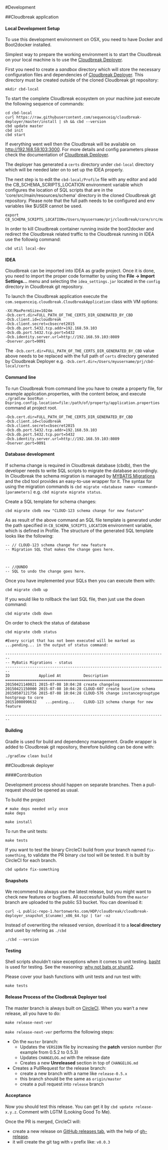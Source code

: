 #Development

##Cloudbreak application

#### Local Development Setup
To use this development environment on OSX, you need to have Docker and Boot2docker installed.

Simplest way to prepare the working environment is to start the Cloudbreak on your local machine is to use the [Cloudbreak Deployer](https://github.com/sequenceiq/cloudbreak-deployer).

First you need to create a _sandbox_ directory which will store the necessary  configuration files and dependencies of [Cloudbreak Deployer](https://github.com/sequenceiq/cloudbreak-deployer). This directory must be created outside of the cloned Cloudbreak git repository:
```
mkdir cbd-local
```

To start the complete Cloudbreak ecosystem on your machine just execute the following sequence of commands:
```
cd cbd-local
curl https://raw.githubusercontent.com/sequenceiq/cloudbreak-deployer/master/install | sh && cbd --version
cbd update master
cbd init
cbd start
```
If everything went well then the Cloudbreak will be available on http://192.168.59.103:3000. For more details and config parameters please check the documentation of [Cloudbreak Deployer](https://github.com/sequenceiq/cloudbreak-deployer).

The deployer has generated a `certs` directory under `cbd-local` directory which will be needed later on to set up the IDEA properly.

The next step is to edit the `cbd-local/Profile` file with any editor and add the CB_SCHEMA_SCRIPTS_LOCATION environment variable which configures the location of SQL scripts that are in the 'core/src/main/resources/schema' directory in the cloned Cloudbreak git repository. Please note that the full path needs to be configured and env variables like $USER cannot be used.

```
export CB_SCHEMA_SCRIPTS_LOCATION=/Users/myusername/prj/cloudbreak/core/src/main/resources/schema
```

In order to kill Cloudbreak container running inside the boot2docker and redirect the Cloudbreak related traffic to the Cloudbreak running in IDEA use the followig command:

```
cbd util local-dev
```

#### IDEA

Cloudbreak can be imported into IDEA as gradle project. Once it is done, you need to import the proper code formatter by using the __File -> Import Settings...__ menu and selecting the `idea_settings.jar` located in the `config` directory in Cloudbreak git repository.

To launch the Cloudbreak application execute the `com.sequenceiq.cloudbreak.CloudbreakApplication` class with VM options:
```
-XX:MaxPermSize=1024m
-Dcb.cert.dir=FULL_PATH_OF_THE_CERTS_DIR_GENERATED_BY_CBD
-Dcb.client.id=cloudbreak
-Dcb.client.secret=cbsecret2015
-Dcb.db.port.5432.tcp.addr=192.168.59.103
-Dcb.db.port.5432.tcp.port=5432
-Dcb.identity.server.url=http://192.168.59.103:8089
-Dserver.port=9091
```

The `-Dcb.cert.dir=FULL_PATH_OF_THE_CERTS_DIR_GENERATED_BY_CBD` value above needs to be replaced with the full path of `certs` directory generated by Cloudbreak Deployer e.g. `-Dcb.cert.dir=/Users/myusername/prj/cbd-local/certs`

#### Command line

To run Cloudbreak from command line you have to create a property file, for example application.properties, with the content below, and execute `./gradlew bootRun -Dspring.config.location=file:/path/of/property/application.properties` command at project root.
```
-Dcb.cert.dir=FULL_PATH_OF_THE_CERTS_DIR_GENERATED_BY_CBD
-Dcb.client.id=cloudbreak
-Dcb.client.secret=cbsecret2015
-Dcb.db.port.5432.tcp.addr=192.168.59.103
-Dcb.db.port.5432.tcp.port=5432
-Dcb.identity.server.url=http://192.168.59.103:8089
-Dserver.port=9091
```

#### Database development

If schema change is required in Cloudbreak database (cbdb), then the developer needs to write SQL scripts to migrate the database accordingly. In Cloudbreak the schema migration is managed by [MYBATIS Migrations](https://github.com/mybatis/migrations) and the cbd tool provides an easy-to-use wrapper for it. The syntax for using the migration commands is `cbd migrate <database name> <command> [parameters]` e.g. `cbd migrate migrate status`.

Create a SQL template for schema changes:
```
cbd migrate cbdb new "CLOUD-123 schema change for new feature"
```
As as result of the above command an SQL file template is generated under the path specified in `CB_SCHEMA_SCRIPTS_LOCATION` environment variable, which is defined in Profile. The structure of the generated SQL template looks like the following:
```
-- // CLOUD-123 schema change for new feature
-- Migration SQL that makes the change goes here.



-- //@UNDO
-- SQL to undo the change goes here.
```
Once you have implemented your SQLs then you can execute them with:
```
cbd migrate cbdb up
```
If you would like to rollback the last SQL file, then just use the down command:
```
cbd migrate cbdb down
```
On order to check the status of database
```
cbd migrate cbdb status

#Every script that has not been executed will be marked as ...pending... in the output of status command:

------------------------------------------------------------------------
-- MyBatis Migrations - status
------------------------------------------------------------------------
ID             Applied At          Description
================================================================================
20150421140021 2015-07-08 10:04:28 create changelog
20150421150000 2015-07-08 10:04:28 CLOUD-607 create baseline schema
20150507121756 2015-07-08 10:04:28 CLOUD-576 change instancegrouptype hostgroup to core
20151008090632    ...pending...    CLOUD-123 schema change for new feature

------------------------------------------------------------------------
```

#### Building

Gradle is used for build and dependency management. Gradle wrapper is added to Cloudbreak git repository, therefore building can be done with:
```
./gradlew clean build
```

##Cloudbreak deployer

####Contribution

Development process should happen on separate branches. Then a pull-request should be opened as usual.

To build the project
```
# make deps needed only once
make deps

make install
```

To run the unit tests:

```
make tests
```

If you want to test the binary CircleCI build from your branch named `fix-something`, to validate the PR binary `cbd` tool will be tested. It is built by CircleCI for each branch.

```
cbd update fix-something
```

#### Snapshots

We recommend to always use the latest release, but you might want to check new features or bugfixes.
All successful builds from the `master` branch are uploaded to the public S3 bucket. You can download it:

```
curl -L public-repo-1.hortonworks.com/HDP/cloudbreak/cloudbreak-deployer_snapshot_$(uname)_x86_64.tgz | tar -xz
```

Instead of overwriting the released version, download it to a **local directory** and useit by refering as `./cbd`

```
./cbd --version
```

#### Testing

Shell scripts shouldn’t raise exceptions when it comes to unit testing. [basht](https://github.com/progrium/basht) is
 used for testing. See the reasoning: [why not bats or shunit2](https://github.com/progrium/basht#why-not-bats-or-shunit2).

Please cover your bash functions with unit tests and run test with:

```
make tests
```

#### Release Process of the Clodbreak Deployer tool

The master branch is always built on [CircleCI](https://circleci.com/gh/sequenceiq/cloudbreak-deployer).
When you wan’t a new release, all you have to do:

```
make release-next-ver
```

`make release-next-ver` performs the following steps:

 * On the `master` branch:
    * Updates the `VERSION` file by increasing the **patch** version number (for example from 0.5.2 to 0.5.3)
    * Updates `CHANGELOG.md` with the release date
    * Creates a new **Unreleased** section in top of `CHANGELOG.md`
 * Creates a PullRequest for the release branch:
    * create a new branch with a name like `release-0.5.x`
    * this branch should be the same as `origin/master`
    * create a pull request into `release` branch

#### Acceptance

Now you should test this release. You can get it by `cbd update release-x.y.z`. Comment with LGTM (Looking Good To Me).

Once the PR is merged, CircleCI will:

* create a new release on [GitHub releases tab](https://github.com/sequenceiq/cloudbreak-deployer/releases), with the
 help of [gh-release](https://github.com/progrium/gh-release).
* it will create the git tag with `v` prefix like: `v0.0.3`
